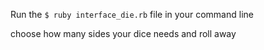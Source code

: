 Run the `$ ruby interface_die.rb` file in your command line 

choose how many sides your dice needs and roll away
